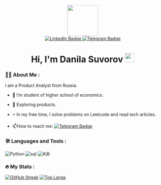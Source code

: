 
<div id="header" align="center">
  
  <img src="https://media.giphy.com/media/M9gbBd9nbDrOTu1Mqx/giphy.gif" width="100"/>
</div>
<div id="badges" align="center">
  <a href="https://www.linkedin.com/in/danila-suvorov/">
    <img src="https://img.shields.io/badge/LinkedIn-blue?style=for-the-badge&logo=linkedin&logoColor=white" alt="LinkedIn Badge"/>
  </a>
  <a href="https://t.me/dd6nila">
    <img src="https://img.shields.io/badge/Telegram-blue?style=for-the-badge&logo=telegram&logoColor=white" alt="Telegram Badge"/>
    </a>
</div>
<div align="center">
  <img src="https://komarev.com/ghpvc/?username=danila-suvorov&style=flat-square&color=blue" alt=""/>
  <h1>
  Hi, I'm Danila Suvorov
  <img src="https://media.giphy.com/media/hvRJCLFzcasrR4ia7z/giphy.gif" width="30px"/>
</h1>
</div>

### :man_technologist: About Me :
I am a Product Analyst from Russia.
- :telescope: I’m student of higher school of economics.

- :seedling: Exploring products.

- :zap: In my free time, I solve problems on Leetcode and read tech articles.

- :mailbox:How to reach me: [![Telegram Badge](https://img.shields.io/badge/dd6nila-blue?style=flat&logo=Telegram&logoColor=white)](https://t.me/dd6nila)
 ### :hammer_and_wrench: Languages and Tools :
 ![Python](https://img.shields.io/badge/Python-ffde57?style=for-the-badge&logo=python&logoColor=black)
 ![sql](https://img.shields.io/badge/sql-grey?style=for-the-badge&logo=sql&logoColor=black)
 ![A\B](https://img.shields.io/badge/A\B-lightgreen?style=for-the-badge&logo=sql&logoColor=black)
 ### :fire: My Stats :
[![GitHub Streak](http://github-readme-streak-stats.herokuapp.com?user=danila-suvorov&theme=dark&hide_border=true)](https://git.io/streak-stats)
[![Top Langs](https://github-readme-stats.vercel.app/api/top-langs/?username=danila-suvorov&layout=compact&theme=vision-friendly-dark)](https://github.com/anuraghazra/github-readme-stats)
<!--
**danila-suvorov/danila-suvorov** is a ✨ _special_ ✨ repository because its `README.md` (this file) appears on your GitHub profile.

Here are some ideas to get you started:

- 🔭 I’m currently working on ...
- 🌱 I’m currently learning ...
- 👯 I’m looking to collaborate on ...
- 🤔 I’m looking for help with ...
- 💬 Ask me about ...
- 📫 How to reach me: ...
- 😄 Pronouns: ...
- ⚡ Fun fact: ...
-->
